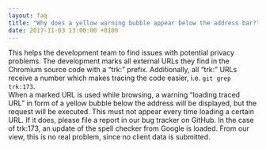 ```yaml
---
layout: faq
title: "Why does a yellow warning bubble appear below the address bar?"
date: 2017-11-03 13:00:00 +0100
---
```


This helps the development team to find issues with potential privacy problems. 
The development marks all external URLs they find in the Chromium source code with a “trk:” prefix. Additionally, all “trk:” URLs receive a number which makes tracing the code easier, i.e. ```git grep trk:173```.      
When a marked URL is used while browsing, a warning “loading traced URL” in form of a yellow bubble below the address will be displayed, but the request will be executed.
This must not appear every time loading a certain URL. If it does, please file a report in our bug tracker on GitHub.
In the case of trk:173, an update of the spell checker from Google is loaded. From our view, this is no real problem, since no client data is submitted.